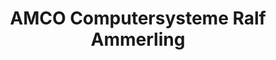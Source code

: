 ---
title: "AMCO Computersysteme Ralf Ammerling"
url: /bonn/amco-computersysteme-ralf-ammerling/
shop: Computer
---
